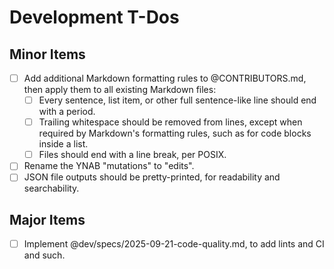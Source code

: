 # Development T-Dos

## Minor Items

- [ ] Add additional Markdown formatting rules to @CONTRIBUTORS.md,
        then apply them to all existing Markdown files:
    - [ ] Every sentence, list item, or other full sentence-like line should end with a period.
    - [ ] Trailing whitespace should be removed from lines,
            except when required by Markdown's formatting rules,
            such as for code blocks inside a list.
    - [ ] Files should end with a line break, per POSIX.
- [ ] Rename the YNAB "mutations" to "edits".
- [ ] JSON file outputs should be pretty-printed, for readability and searchability.

## Major Items

- [ ] Implement @dev/specs/2025-09-21-code-quality.md, to add lints and CI and such.

